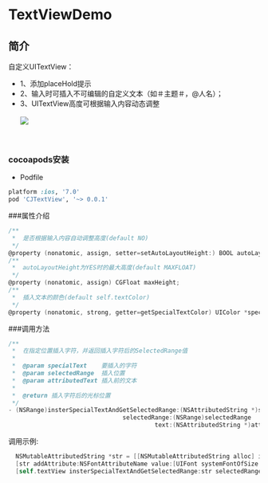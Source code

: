 # TextViewDemo
## 简介
自定义UITextView：
* 1、添加placeHold提示
* 2、输入时可插入不可编辑的自定义文本（如＃主题＃，@人名）；
* 3、UITextView高度可根据输入内容动态调整<br/><br/>
![](http://7xnrwl.com1.z0.glb.clouddn.com/textView.gif)
<br />

### cocoapods安装
* Podfile<br/>
```ruby
platform :ios, '7.0'
pod 'CJTextView', '~> 0.0.1'
```

###属性介绍
```objective-c
/**
 *  是否根据输入内容自动调整高度(default NO)
 */
@property (nonatomic, assign, setter=setAutoLayoutHeight:) BOOL autoLayoutHeight;
/**
 *  autoLayoutHeight为YES时的最大高度(default MAXFLOAT)
 */
@property (nonatomic, assign) CGFloat maxHeight;
/**
 *  插入文本的颜色(default self.textColor)
 */
@property (nonatomic, strong, getter=getSpecialTextColor) UIColor *specialTextColor;
```

###调用方法
  ```objective-c
  /**
   *  在指定位置插入字符，并返回插入字符后的SelectedRange值
   *
   *  @param specialText    要插入的字符
   *  @param selectedRange  插入位置
   *  @param attributedText 插入前的文本
   *
   *  @return 插入字符后的光标位置
   */
  - (NSRange)insterSpecialTextAndGetSelectedRange:(NSAttributedString *)specialText
                                  selectedRange:(NSRange)selectedRange
                                           text:(NSAttributedString *)attributedText;
  ```
  调用示例:
  ```objective-c
    NSMutableAttributedString *str = [[NSMutableAttributedString alloc] initWithString:@"#插入文本#"];
    [str addAttribute:NSFontAttributeName value:[UIFont systemFontOfSize:16] range:NSMakeRange(0, str.length)];
    [self.textView insterSpecialTextAndGetSelectedRange:str selectedRange:self.textView.selectedRange text:self.textView.attributedText];
  ```
